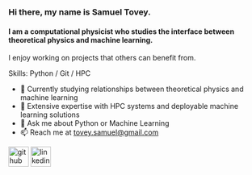 ### Hi there, my name is Samuel Tovey.
#### I am a computational physicist who studies the interface between theoretical physics and machine learning.


I enjoy working on projects that others can benefit from. 

Skills: Python / Git / HPC

- 🔭 Currently studying relationships between theoretical physics and machine learning
- 🔭 Extensive expertise with HPC systems and deployable machine learning solutions
- 💬 Ask me about Python or Machine Learning
- 📫 Reach me at tovey.samuel@gmail.com


[<img src='https://cdn.jsdelivr.net/npm/simple-icons@3.0.1/icons/github.svg' alt='github' height='40'>](https://github.com/SamTov)  [<img src='https://cdn.jsdelivr.net/npm/simple-icons@3.0.1/icons/linkedin.svg' alt='linkedin' height='40'>](https://www.linkedin.com/in/samuel-tovey-36a9a154/)

